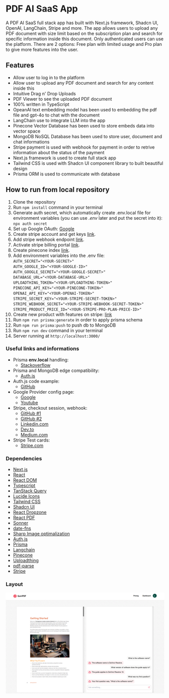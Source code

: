 # **PDF AI SaaS App**

A PDF AI SaaS full stack app has built with Next.js framework, Shadcn UI, OpenAI, LangChain, Stripe and more. The app allows users to upload any PDF document with size limit based on the subscription plan and search for specific information inside this document. Only authenticated users can use the platform. There are 2 options: Free plan with limited usage and Pro plan to give more features into the user.

## Features

- Allow user to log in to the platform
- Allow user to upload any PDF document and search for any content inside this
- Intuitive Drag n&apos; Drop Uploads
- PDF Viewer to see the uploaded PDF document
- 100% written in TypeScript
- OpeanAI text embedding model has been used to embedding the pdf file and gpt-4o to chat with the document
- LangChain use to integrate LLM into the app
- Pinecone Vector Database has been used to store embeds data into vector space
- MongoDB NoSQL Database has been used to store user, document and chat informations
- Stripe payment is used with webhook for payment in order to retrive information about the status of the payment
- Next.js framework is used to create full stack app
- Tailwind CSS is used with Shadcn UI component library to built beautiful design
- Prisma ORM is used to communicate with database

## How to run from local repository

1. Clone the repository
2. Run `npm install` command in your terminal
3. Generate auth secret, which automatically create .env.local file for environment variables (you can use _.env_ later and put the secret into it):
   `npx auth secret`
4. Set up Google OAuth: [Google](https://www.youtube.com/watch?v=ot9yuKg15iA&t=210s)
5. Create stripe account and get keys [link](https://dashboard.stripe.com/test/apikeys).
6. Add stripe webhook endpoint [link](https://dashboard.stripe.com/test/webhooks).
7. Activate stripe billing portal [link](https://dashboard.stripe.com/test/settings/billing/portal).
8. Create pinecone index [link](https://www.pinecone.io/).
9. Add environment variables into the .env file:<br>
   `AUTH_SECRET="<YOUR-SECRET>"`<br>
   `AUTH_GOOGLE_ID="<YOUR-GOOGLE-ID>"`<br>
   `AUTH_GOOGLE_SECRET="<YOUR-GOOGLE-SECRET>"`<br>
   `DATABASE_URL="<YOUR-DATABASE-URL>"`<br>
   `UPLOADTHING_TOKEN="<YOUR-UPLOADTHING-TOKEN>"`<br>
   `PINECONE_API_KEY="<YOUR-PINECONE-TOKEN>"`<br>
   `OPENAI_API_KEY="<YOUR-OPENAI-TOKEN>"`<br>
   `STRIPE_SECRET_KEY="<YOUR-STRIPE-SECRET-TOKEN>"`<br>
   `STRIPE_WEBHOOK_SECRET="<YOUR-STRIPE-WEBHOOK-SECRET-TOKEN>"`<br>
   `STRIPE_PRODUCT_PRICE_ID="<YOUR-STRIPE-PRO-PLAN-PRICE-ID>"`<br>
10. Create new product with features on stripe: [link](https://docs.stripe.com/billing/quickstart)
11. Run `npm run prisma:generate` in order to apply prisma schema
12. Run `npm run prisma:push` to push db to MongoDB
13. Run `npm run dev` command in your terminal
14. Server running at `http://localhost:3000/`

### Useful links and informations

- Prisma **env.local** handling:
  - [Stackoverflow](https://stackoverflow.com/questions/70491569/how-to-set-environment-variables-with-prisma-nextjs-and-vercel)
- Prisma and MongoDB edge compatibility:
  - [Auth.js](https://authjs.dev/guides/edge-compatibility)
- Auth.js code example:
  - [GitHub](https://github.com/nextauthjs/next-auth/tree/main/apps/examples/nextjs)
- Google Provider config page:
  - [Google](https://console.developers.google.com/apis/credentials)
  - [Youtube](https://www.youtube.com/watch?v=ot9yuKg15iA&t=210s)
- Stripe, checkout session, webhook:
  - [GitHub #1](https://github.com/stripe/stripe-node)
  - [GitHub #2](https://github.com/stripe-samples/accept-a-payment/blob/main/prebuilt-checkout-page/server/node/server.js)
  - [Linkedin.com](https://www.linkedin.com/pulse/how-create-stripe-webhook-nextjs-1344-mohsin-ali-soomro/)
  - [Dev.to](https://dev.to/mohsinalisoomro/how-to-create-stripe-webhook-in-nextjs-1344-5fn)
  - [Medium.com](https://medium.com/@lev"<YOUR-STRIPE-SIGNATURE-TOKEN>"i.schouten.werk/building-a-payment-flow-in-next-js-13-using-stripe-mailsender-and-webhooks-291996bf1b24)
- Stripe Test cards:
  - [Stripe.com](https://stripe.com/docs/checkout/quickstart#testing)

### Dependencies

- [Next.js](https://nextjs.org/)
- [React](https://react.dev/)
- [React DOM](https://www.npmjs.com/package/react-dom)
- [Typescript](https://www.typescriptlang.org/)
- [TanStack Query](https://tanstack.com/query/latest/docs/framework/react/overview)
- [Lucide Icons](https://lucide.dev/)
- [Tailwind CSS](https://tailwindcss.com/)
- [Shadcn UI]()
- [React Dropzone](https://www.npmjs.com/package/react-dropzone)
- [React PDF](https://www.npmjs.com/package/react-pdf)
- [Sonner](https://sonner.emilkowal.ski/)
- [date-fns](https://www.npmjs.com/package/date-fns)
- [Sharp Image optimalization](https://www.npmjs.com/package/sharp)
- [Auth.js](https://authjs.dev/)
- [Prisma](https://www.prisma.io/)
- [Langchain](https://js.langchain.com/docs/introduction/)
- [Pinecone](https://www.pinecone.io/)
- [Uploadthing](https://docs.uploadthing.com/)
- [pdf-parse](https://www.npmjs.com/package/pdf-parse)
- [Stripe](https://docs.stripe.com/)

### Layout

![layout-1 picture](https://github.com/ev0clu/pdf-ai-saas/blob/main/public/quiri-pdf.png?raw=true)<br>
